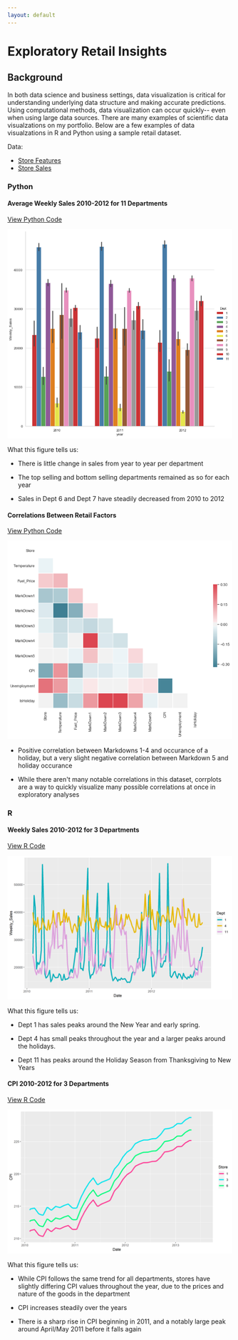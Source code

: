 ```yaml
---
layout: default
---
```


# Exploratory Retail Insights

## Background

In both data science and business settings, data visualization is critical for understanding underlying data structure and making accurate predictions. Using computational methods, data visualization can occur quickly-- even when using large data sources. There are many examples of scientific data visualzations on my portfolio. Below are a few examples of data visualzations in R and Python using a sample retail dataset.

Data: 
* [Store Features](./shopping/features-data-set.csv)
* [Store Sales](./shopping/sales-data-set.csv)

### Python

#### Average Weekly Sales 2010-2012 for 11 Departments
[View Python Code](https://github.com/sstockard/sstockard.github.io/blob/master/shopping/barchart.py)

![Calls](shopping/11depts.png "Calls")

What this figure tells us: 

* There is little change in sales from year to year per department

* The top selling and bottom selling departments remained as so for each year

* Sales in Dept 6 and Dept 7 have steadily decreased from 2010 to 2012
     
#### Correlations Between Retail Factors
[View Python Code](https://github.com/sstockard/sstockard.github.io/blob/master/shopping/corrplot.py)

![Calls](shopping/corplot.png "Calls")

* Positive correlation between Markdowns 1-4 and occurance of a holiday, but a very slight negative correlation between Markdown 5 and holiday occurance

* While there aren't many notable correlations in this dataset, corrplots are a way to quickly visualize many possible correlations at once in exploratory analyses

### R

#### Weekly Sales 2010-2012 for 3 Departments
[View R Code](https://github.com/sstockard/sstockard.github.io/blob/master/shopping/weeklysales.R)

![Calls](shopping/yearlysales.png "Calls")

What this figure tells us: 

* Dept 1 has sales peaks around the New Year and early spring.

* Dept 4 has small peaks throughout the year and a larger peaks around the holidays.

* Dept 11 has peaks around the Holiday Season from Thanksgiving to New Years

#### CPI 2010-2012 for 3 Departments
[View R Code](https://github.com/sstockard/sstockard.github.io/blob/master/shopping/cpi.R)

![Calls](shopping/cpi.png "Calls")

What this figure tells us: 

* While CPI follows the same trend for all departments, stores have slightly differing CPI values throughout the year, due to the prices and nature of the goods in the department

* CPI increases steadily over the years

* There is a sharp rise in CPI beginning in 2011, and a notably large peak around April/May 2011 before it falls again

